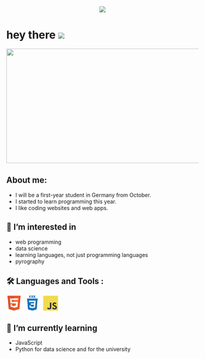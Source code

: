 <!--👋 Hi, I’m @akkorismeglesz -->
<div id="header" align="center">
  <img src="https://media3.giphy.com/media/M4NykXxUE0HAcK7UJ6/giphy.gif?cid=6c09b952h56f9qlixwugrq1m7j64f1kc0b6a7cwifpoxh9vy&ep=v1_stickers_related&rid=giphy.gif&ct=s" width="100"/>
</div>

<h1>
  hey there
  <img src="https://media.giphy.com/media/hvRJCLFzcasrR4ia7z/giphy.gif" width="30px"/>
</h1>

<div align="center">
  <img src="https://media.tenor.com/PP9v7VIs6R4AAAAd/scaler-create-impact.gif" width="750" height="300"/>
</div>

## About me:
- I will be a first-year student in Germany from October.
- I started to learn programming this year.
- I like coding websites and web apps.

## 👀 I’m interested in
- web programming
- data science
- learning languages, not just programming languages
- pyrography

## :hammer_and_wrench: Languages and Tools :
<div>
  <img src="https://github.com/devicons/devicon/blob/master/icons/html5/html5-original.svg" title="HTML5" alt="HTML" width="40" height="40"/>&nbsp;
  <img src="https://github.com/devicons/devicon/blob/master/icons/css3/css3-plain-wordmark.svg"  title="CSS3" alt="CSS" width="40" height="40"/>&nbsp;
  <img src="https://github.com/devicons/devicon/blob/master/icons/javascript/javascript-original.svg" title="JavaScript" alt="JavaScript" width="40" height="40"/>&nbsp;
</div>


## 🌱 I’m currently learning
- JavaScript
- Python for data science and for the university


<!--- 💞️ I’m looking to collaborate on ...
- 📫 How to reach me ... -->

<!---
akkorismeglesz/akkorismeglesz is a ✨ special ✨ repository because its `README.md` (this file) appears on your GitHub profile.
You can click the Preview link to take a look at your changes.
--->
